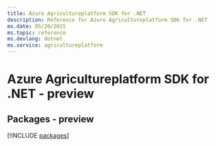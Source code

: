 ```yaml
---
title: Azure Agricultureplatform SDK for .NET
description: Reference for Azure Agricultureplatform SDK for .NET
ms.date: 05/20/2025
ms.topic: reference
ms.devlang: dotnet
ms.service: agricultureplatform
---
```

# Azure Agricultureplatform SDK for .NET - preview
## Packages - preview
[!INCLUDE [packages](agricultureplatform-index.md)]